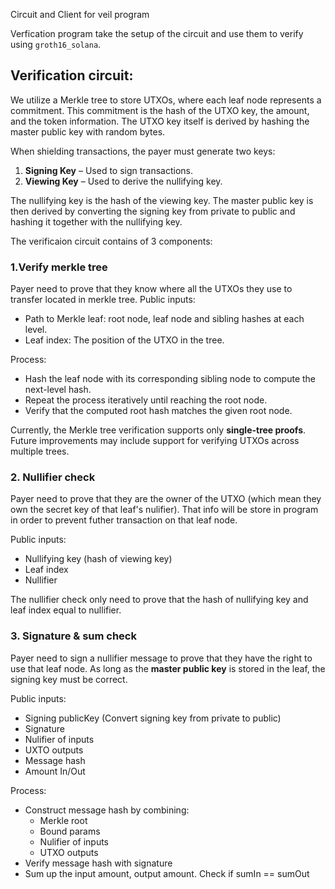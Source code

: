 Circuit and Client for veil program

Verfication program take the setup of the circuit and use them to verify using ```groth16_solana```.

## Verification circuit:
We utilize a Merkle tree to store UTXOs, where each leaf node represents a commitment. This commitment is the hash of the UTXO key, the amount, and the token information. The UTXO key itself is derived by hashing the master public key with random bytes.

When shielding transactions, the payer must generate two keys:

1. **Signing Key** – Used to sign transactions.
2. **Viewing Key** – Used to derive the nullifying key.

The nullifying key is the hash of the viewing key. The master public key is then derived by converting the signing key from private to public and hashing it together with the nullifying key.



The verificaion circuit contains of 3 components:

### 1.Verify merkle tree

Payer need to prove that they know where all the UTXOs they use to transfer located in merkle tree.
Public inputs:
- Path to Merkle leaf: root node, leaf node and sibling hashes at each level.
- Leaf index: The position of the UTXO in the tree.
    
Process: 
- Hash the leaf node with its corresponding sibling node to compute the next-level hash.
- Repeat the process iteratively until reaching the root node.
- Verify that the computed root hash matches the given root node.

Currently, the Merkle tree verification supports only **single-tree proofs**. Future improvements may include support for verifying UTXOs across multiple trees.

### 2. Nullifier check

Payer need to prove that they are the owner of the UTXO (which mean they own the secret key of that leaf's nulifier). That info will be store in program in order to prevent futher transaction on that leaf node.

Public inputs:
- Nullifying key (hash of viewing key)
- Leaf index
- Nullifier

The nullifier check only need to prove that the hash of nullifying key and leaf index equal to nullifier.

### 3. Signature & sum check

Payer need to sign a nullifier message to prove that they have the right to use that leaf node. As long as the **master public key** is stored in the leaf, the signing key must be correct.

Public inputs:
- Signing publicKey (Convert signing key from private to public)
- Signature
- Nulifier of inputs
- UXTO outputs
- Message hash
- Amount In/Out

Process:
- Construct message hash by combining: 
    - Merkle root
    - Bound params
    - Nulifier of inputs
    - UTXO outputs
- Verify message hash with signature
- Sum up the input amount, output amount. Check if sumIn == sumOut
